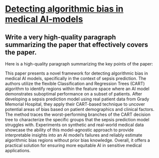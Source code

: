 # [Detecting algorithmic bias in medical AI-models](https://arxiv.org/abs/2312.02959)

## Write a very high-quality paragraph summarizing the paper that effectively covers the paper.

 Here is a high-quality paragraph summarizing the key points of the paper:

This paper presents a novel framework for detecting algorithmic bias in medical AI models, specifically in the context of sepsis prediction. The authors utilize the flexible Classification and Regression Trees (CART) algorithm to identify regions within the feature space where an AI model demonstrates suboptimal performance on a subset of patients. After developing a sepsis prediction model using real patient data from Grady Memorial Hospital, they apply their CART-based technique to uncover potential areas of bias based on patient demographics and clinical factors. The method traces the worst-performing branches of the CART decision tree to characterize the specific groups that the sepsis prediction model struggles with. Experiments on synthetic and real-world medical data showcase the ability of this model-agnostic approach to provide interpretable insights into an AI model’s failures and reliably estimate algorithmic bias regions without prior bias knowledge. Overall, it offers a practical solution for ensuring more equitable AI in sensitive medical applications.
